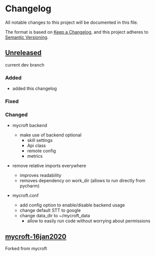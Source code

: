 # Changelog

All notable changes to this project will be documented in this file.

The format is based on [Keep a Changelog](https://keepachangelog.com/en/1.0.0/),
and this project adheres to [Semantic Versioning](https://semver.org/spec/v2.0.0.html).

## [Unreleased]

current dev branch

### Added

- added this changelog

 
### Fixed



### Changed

- mycroft backend
    - make use of backend optional
        - skill settings
        - Api class
        - remote config
        - metrics
    
- remove relative imports everywhere
    - improves readability
    - removes dependency on work_dir (allows to run directly from pycharm)
    
    
- mycroft.conf
    - add config option to enable/disable backend usage
    - change default STT to google
    - change data_dir to ~/mycroft_data
        - allow to easily run code without worrying about permissions
   
## [mycroft-16jan2020]

Forked from mycroft

[unreleased]: https://github.com/NeonJarbas/NeonCore/tree/dev
[mycroft-16jan2020]: https://github.com/NeonJarbas/NeonCore/tree/mycroft/16/01/2020
